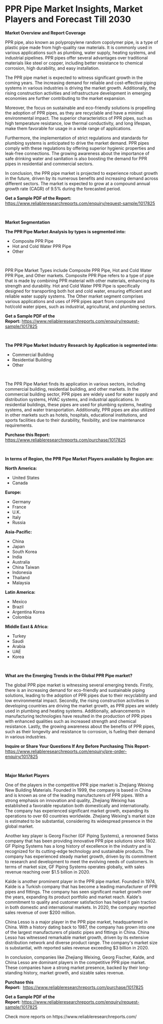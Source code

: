 <p><h1>PPR Pipe Market Insights, Market Players and Forecast Till 2030</h1></p><p><strong>Market Overview and Report Coverage</strong></p>
<p><p>PPR pipe, also known as polypropylene random copolymer pipe, is a type of plastic pipe made from high-quality raw materials. It is commonly used in various applications such as plumbing, water supply, heating systems, and industrial pipelines. PPR pipes offer several advantages over traditional materials like steel or copper, including better resistance to chemical corrosion, high durability, and easy installation.</p><p>The PPR pipe market is expected to witness significant growth in the coming years. The increasing demand for reliable and cost-effective piping systems in various industries is driving the market growth. Additionally, the rising construction activities and infrastructure development in emerging economies are further contributing to the market expansion.</p><p>Moreover, the focus on sustainable and eco-friendly solutions is propelling the adoption of PPR pipes, as they are recyclable and have a minimal environmental impact. The superior characteristics of PPR pipes, such as high temperature resistance, low thermal conductivity, and long lifespan, make them favorable for usage in a wide range of applications.</p><p>Furthermore, the implementation of strict regulations and standards for plumbing systems is anticipated to drive the market demand. PPR pipes comply with these regulations by offering superior hygienic properties and leak-free connections. The growing awareness about the importance of safe drinking water and sanitation is also boosting the demand for PPR pipes in residential and commercial sectors.</p><p>In conclusion, the PPR pipe market is projected to experience robust growth in the future, driven by its numerous benefits and increasing demand across different sectors. The market is expected to grow at a compound annual growth rate (CAGR) of 9.5% during the forecasted period.</p></p>
<p><strong>Get a Sample PDF of the Report:</strong> <a href="https://www.reliableresearchreports.com/enquiry/request-sample/1017825">https://www.reliableresearchreports.com/enquiry/request-sample/1017825</a></p>
<p>&nbsp;</p>
<p><strong>Market Segmentation</strong></p>
<p><strong>The PPR Pipe Market Analysis by types is segmented into:</strong></p>
<p><ul><li>Composite PPR Pipe</li><li>Hot and Cold Water PPR Pipe</li><li>Other</li></ul></p>
<p>&nbsp;</p>
<p><p>PPR Pipe Market Types include Composite PPR Pipe, Hot and Cold Water PPR Pipe, and Other markets. Composite PPR Pipe refers to a type of pipe that is made by combining PPR material with other materials, enhancing its strength and durability. Hot and Cold Water PPR Pipe is specifically designed for transporting both hot and cold water, ensuring efficient and reliable water supply systems. The Other market segment comprises various applications and uses of PPR pipes apart from composite and hot/cold water pipes, such as industrial, agricultural, and plumbing sectors.</p></p>
<p><strong>Get a Sample PDF of the Report:</strong>&nbsp;<a href="https://www.reliableresearchreports.com/enquiry/request-sample/1017825">https://www.reliableresearchreports.com/enquiry/request-sample/1017825</a></p>
<p>&nbsp;</p>
<p><strong>The PPR Pipe Market Industry Research by Application is segmented into:</strong></p>
<p><ul><li>Commercial Building</li><li>Residential Building</li><li>Other</li></ul></p>
<p>&nbsp;</p>
<p><p>The PPR Pipe Market finds its application in various sectors, including commercial building, residential building, and other markets. In the commercial building sector, PPR pipes are widely used for water supply and distribution systems, HVAC systems, and industrial applications. In residential buildings, these pipes are used for plumbing systems, heating systems, and water transportation. Additionally, PPR pipes are also utilized in other markets such as hotels, hospitals, educational institutions, and sports facilities due to their durability, flexibility, and low maintenance requirements.</p></p>
<p><strong>Purchase this Report:</strong>&nbsp; <a href="https://www.reliableresearchreports.com/purchase/1017825">https://www.reliableresearchreports.com/purchase/1017825</a></p>
<p>&nbsp;</p>
<p><strong>In terms of Region, the PPR Pipe Market Players available by Region are:</strong></p>
<p>
    <p> <strong> North America: </strong>
        <ul>
            <li>United States</li>
            <li>Canada</li>
        </ul>
        </p> 
    <p> <strong> Europe: </strong>
        <ul>
            <li>Germany</li>
            <li>France</li>
            <li>U.K.</li>
            <li>Italy</li>
            <li>Russia</li>
        </ul>
        </p> 
    <p> <strong> Asia-Pacific: </strong>
        <ul>
            <li>China</li>
            <li>Japan</li>
            <li>South Korea</li>
            <li>India</li>
            <li>Australia</li>
            <li>China Taiwan</li>
            <li>Indonesia</li>
            <li>Thailand</li>
            <li>Malaysia</li>
        </ul>
        </p> 
    <p> <strong> Latin America: </strong>
        <ul>
            <li>Mexico</li>
            <li>Brazil</li>
            <li>Argentina Korea</li>
            <li>Colombia</li>
        </ul>
        </p> 
    <p> <strong> Middle East & Africa: </strong>
        <ul>
            <li>Turkey</li>
            <li>Saudi</li>
            <li>Arabia</li>
            <li>UAE</li>
            <li>Korea</li>
        </ul>
    </p>
    </p>
<p>&nbsp;</p>
<p><strong>What are the Emerging Trends in the Global PPR Pipe market?</strong></p>
<p><p>The global PPR pipe market is witnessing several emerging trends. Firstly, there is an increasing demand for eco-friendly and sustainable piping solutions, leading to the adoption of PPR pipes due to their recyclability and low environmental impact. Secondly, the rising construction activities in developing countries are driving the market growth, as PPR pipes are widely used in plumbing and heating systems. Additionally, advancements in manufacturing technologies have resulted in the production of PPR pipes with enhanced qualities such as increased strength and chemical resistance. Lastly, the growing awareness about the benefits of PPR pipes, such as their longevity and resistance to corrosion, is fueling their demand in various industries.</p></p>
<p><strong>Inquire or Share Your Questions If Any Before Purchasing This Report</strong>- <a href="https://www.reliableresearchreports.com/enquiry/pre-order-enquiry/1017825">https://www.reliableresearchreports.com/enquiry/pre-order-enquiry/1017825</a></p>
<p>&nbsp;</p>
<p><strong>Major Market Players</strong></p>
<p><p>One of the players in the competitive PPR pipe market is Zhejiang Weixing New Building Materials. Founded in 1999, the company is based in China and is known as one of the leading manufacturers of PPR pipes. With a strong emphasis on innovation and quality, Zhejiang Weixing has established a favorable reputation both domestically and internationally. The company has experienced significant market growth, expanding its operations to over 60 countries worldwide. Zhejiang Weixing's market size is estimated to be substantial, considering its widespread presence in the global market.</p><p>Another key player is Georg Fischer (GF Piping Systems), a renowned Swiss company that has been providing innovative PPR pipe solutions since 1802. GF Piping Systems has a long history of excellence in the industry and is recognized for its cutting-edge technology and sustainable products. The company has experienced steady market growth, driven by its commitment to research and development to meet the evolving needs of customers. In terms of market size, GF Piping Systems operates globally, with sales revenue reaching over $1.5 billion in 2020.</p><p>Kalde is another prominent player in the PPR pipe market. Founded in 1974, Kalde is a Turkish company that has become a leading manufacturer of PPR pipes and fittings. The company has seen significant market growth over the years, expanding its product portfolio and market reach. Kalde's commitment to quality and customer satisfaction has helped it gain traction in both domestic and international markets. In 2020, the company reported sales revenue of over $200 million.</p><p>China Lesso is a major player in the PPR pipe market, headquartered in China. With a history dating back to 1987, the company has grown into one of the largest manufacturers of plastic pipes and fittings in China. China Lesso has witnessed remarkable market growth, driven by its extensive distribution network and diverse product range. The company's market size is substantial, with reported sales revenue exceeding $3 billion in 2020.</p><p>In conclusion, companies like Zhejiang Weixing, Georg Fischer, Kalde, and China Lesso are dominant players in the competitive PPR pipe market. These companies have a strong market presence, backed by their long-standing history, market growth, and sizable sales revenue.</p></p>
<p><strong>Purchase this Report:</strong>&nbsp;&nbsp;<a href="https://www.reliableresearchreports.com/purchase/1017825">https://www.reliableresearchreports.com/purchase/1017825</a></p>
<p></p>
<p><strong>Get a Sample PDF of the Report:</strong>&nbsp;<a href="https://www.reliableresearchreports.com/enquiry/request-sample/1017825">https://www.reliableresearchreports.com/enquiry/request-sample/1017825</a></p>
<p>Check more reports on https://www.reliableresearchreports.com/</p>